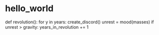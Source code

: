 # hello_world

def revolution():
    for y in years:
        create_discord()
        unrest = mood(masses)
        if unrest > gravity:
            years_in_revolution += 1
            
